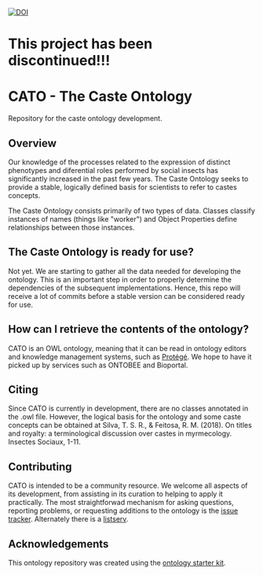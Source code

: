 [![DOI](https://zenodo.org/badge/13996/tsrsilva/caste-ontology.svg)](https://zenodo.org/badge/latestdoi/13996/tsrsilva/caste-ontology)

# This project has been discontinued!!!

# CATO - The Caste Ontology

Repository for the caste ontology development.

## Overview

Our knowledge of the processes related to the expression of distinct phenotypes and diferential roles performed by social insects has significantly increased in the past few years. The Caste Ontology seeks to provide a stable, logically defined basis for scientists to refer to castes concepts.

The Caste Ontology consists primarily of two types of data. Classes classify instances of names (things like "worker") and Object Properties define relationships between those instances.

## The Caste Ontology is ready for use?

Not yet. We are starting to gather all the data needed for developing the ontology. This is an important step in order to properly determine the dependencies of the subsequent implementations. Hence, this repo will receive a lot of commits before a stable version can be considered ready for use.

## How can I retrieve the contents of the ontology?

CATO is an OWL ontology, meaning that it can be read in ontology editors and knowledge management systems, such as [Protégé][1]. We hope to have it picked up by services such as ONTOBEE and Bioportal.

## Citing

Since CATO is currently in development, there are no classes annotated in the .owl file. However, the logical basis for the ontology and some caste concepts can be obtained at Silva, T. S. R., & Feitosa, R. M. (2018). On titles and royalty: a terminological discussion over castes in myrmecology. Insectes Sociaux, 1-11.

## Contributing

CATO is intended to be a community resource.  We welcome all aspects of its development, from assisting in its curation to helping to apply it practically.  The most straightforwad mechanism for asking questions, reporting problems, or requesting additions to the ontology is the [issue tracker][2].  Alternately there is a [listserv][3].

## Acknowledgements

This ontology repository was created using the [ontology starter kit][4].

[1]: http://protege.stanford.edu/
[2]: https://github.com/tsrsilva/caste-ontology/issues
[3]: https://groups.google.com/forum/#!forum/cato-discuss
[4]: https://github.com/INCATools/ontology-starter-kit
